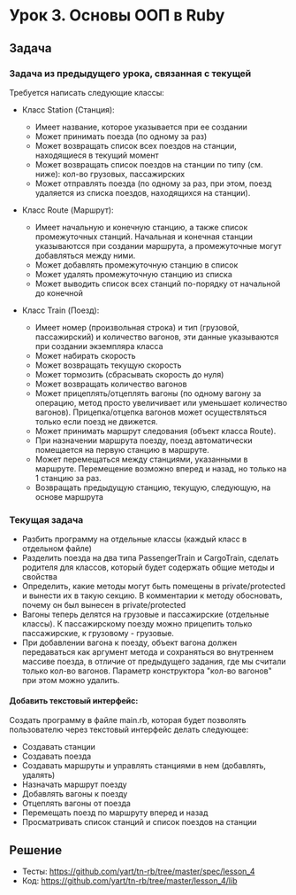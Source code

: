 # Урок 3. Основы ООП в Ruby

## Задача

### Задача из предыдущего урока, связанная с текущей
Требуется написать следующие классы:

- Класс Station (Станция):
  - Имеет название, которое указывается при ее создании
  - Может принимать поезда (по одному за раз)
  - Может возвращать список всех поездов на станции, находящиеся в текущий момент
  - Может возвращать список поездов на станции по типу (см. ниже): кол-во грузовых, пассажирских
  - Может отправлять поезда (по одному за раз, при этом, поезд удаляется из списка поездов, находящихся на станции).

- Класс Route (Маршрут):
  - Имеет начальную и конечную станцию, а также список промежуточных станций. Начальная и конечная станции указываютсся при создании маршрута, а промежуточные могут добавляться между ними.
  - Может добавлять промежуточную станцию в список
  - Может удалять промежуточную станцию из списка
  - Может выводить список всех станций по-порядку от начальной до конечной

- Класс Train (Поезд):
  - Имеет номер (произвольная строка) и тип (грузовой, пассажирский) и количество вагонов, эти данные указываются при создании экземпляра класса
  - Может набирать скорость
  - Может возвращать текущую скорость
  - Может тормозить (сбрасывать скорость до нуля)
  - Может возвращать количество вагонов
  - Может прицеплять/отцеплять вагоны (по одному вагону за операцию, метод просто увеличивает или уменьшает количество вагонов). Прицепка/отцепка вагонов может осуществляться только если поезд не движется.
  - Может принимать маршрут следования (объект класса Route).
  - При назначении маршрута поезду, поезд автоматически помещается на первую станцию в маршруте.
  - Может перемещаться между станциями, указанными в маршруте. Перемещение возможно вперед и назад, но только на 1 станцию за раз.
  - Возвращать предыдущую станцию, текущую, следующую, на основе маршрута

### Текущая задача

- Разбить программу на отдельные классы (каждый класс в отдельном файле)
- Разделить поезда на два типа PassengerTrain и CargoTrain, сделать родителя для классов, который будет содержать общие методы и свойства
- Определить, какие методы могут быть помещены в private/protected и вынести их в такую секцию. В комментарии к методу обосновать, почему он был вынесен в private/protected
- Вагоны теперь делятся на грузовые и пассажирские (отдельные классы). К пассажирскому поезду можно прицепить только пассажирские, к грузовому - грузовые. 
- При добавлении вагона к поезду, объект вагона должен передаваться как аргумент метода и сохраняться во внутреннем массиве поезда, в отличие от предыдущего задания, где мы считали только кол-во вагонов. Параметр конструктора "кол-во вагонов" при этом можно удалить.

#### Добавить текстовый интерфейс:

Создать программу в файле main.rb, которая будет позволять пользователю через текстовый интерфейс делать следующее:
- Создавать станции
- Создавать поезда
- Создавать маршруты и управлять станциями в нем (добавлять, удалять)
- Назначать маршрут поезду
- Добавлять вагоны к поезду
- Отцеплять вагоны от поезда
- Перемещать поезд по маршруту вперед и назад
- Просматривать список станций и список поездов на станции

## Решение

- Тесты: https://github.com/yart/tn-rb/tree/master/spec/lesson_4
- Код: https://github.com/yart/tn-rb/tree/master/lesson_4/lib
